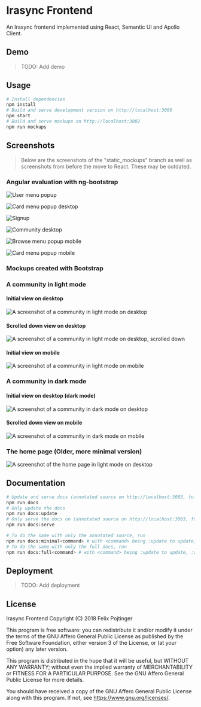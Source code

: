 # Irasync Frontend

An Irasync frontend implemented using React, Semantic UI and Apollo Client.

## Demo

> TODO: Add demo

## Usage

```bash
# Install dependencies
npm install
# Build and serve development version on http://localhost:3000
npm start
# Build and serve mockups on http://localhost:3002
npm run mockups
```

## Screenshots

> Below are the screenshots of the "static_mockups" branch as well as screenshots from before the move to React. These may be outdated.

### Angular evaluation with ng-bootstrap

![User menu popup](screenshots/angular/community_popup_user.png)

![Card menu popup desktop](screenshots/angular/community_popup_card.png)

![Signup](screenshots/angular/signup.png)

![Community desktop](screenshots/angular/community.png)

![Browse menu popup mobile](screenshots/angular/community_mobile_popup_browse.png)

![Card menu popup mobile](screenshots/angular/community_mobile_popup_card.png)

### Mockups created with Bootstrap

### A community in light mode

#### Initial view on desktop

![A screenshot of a community in light mode on desktop](screenshots/mockups/c_cyberpunk_light_lg_top.jpg)

#### Scrolled down view on desktop

![A screenshot of a community in light mode on desktop, scrolled down](screenshots/mockups/c_cyberpunk_light_lg_bottom.png)

#### Initial view on mobile

![A screenshot of a community in light mode on mobile](screenshots/mockups/c_cyberpunk_light_sm.png)

### A community in dark mode

#### Initial view on desktop (dark mode)

![A screenshot of a community in dark mode on desktop](screenshots/mockups/c_cyberpunk_dark_lg_top.jpg)

#### Scrolled down view on mobile

![A screenshot of a community in dark mode on mobile](screenshots/mockups/c_cyberpunk_dark_sm_bottom.png)

### The home page (Older, more minimal version)

![A screenshot of the home page in light mode on desktop](screenshots/mockups/home_light_lg.png)

## Documentation

```bash
# Update and serve docs (annotated source on http://localhost:3003, full docs on http://localhost:3004)
npm run docs
# Only update the docs
npm run docs:update
# Only serve the docs on (annotated source on http://localhost:3003, full docs on http://localhost:3004)
npm run docs:serve

# To do the same with only the annotated source, run
npm run docs:minimal<command> # with <command> being :update to update, :serve to serve and nothing to do both
# To do the same with only the full docs, run
npm run docs:full<command> # with <command> being :update to update, :serve to serve and nothing to do both
```

## Deployment

> TODO: Add deployment

## License

Irasync Frontend
Copyright (C) 2018 Felix Pojtinger

This program is free software: you can redistribute it and/or modify it under the terms of the GNU Affero General Public License as published by the Free Software Foundation, either version 3 of the License, or (at your option) any later version.

This program is distributed in the hope that it will be useful, but WITHOUT ANY WARRANTY; without even the implied warranty of MERCHANTABILITY or FITNESS FOR A PARTICULAR PURPOSE. See the GNU Affero General Public License for more details.

You should have received a copy of the GNU Affero General Public License along with this program. If not, see <https://www.gnu.org/licenses/>.

